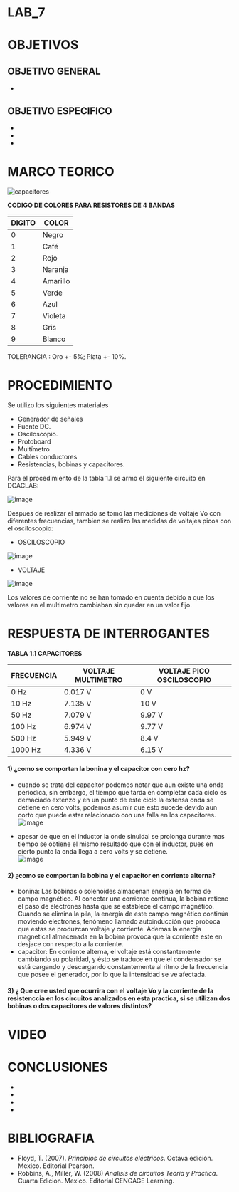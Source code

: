 # LAB_7


# OBJETIVOS

## OBJETIVO GENERAL 
-

## OBJETIVO ESPECIFICO
-
-
-
# MARCO TEORICO

![capacitores](https://user-images.githubusercontent.com/93361435/152892515-5b58dbc9-13c9-48c4-bb3c-85d0e7bffd16.jpg)


**CODIGO DE COLORES PARA RESISTORES DE 4 BANDAS** 

| DIGITO | COLOR |
|--------|------------|
| 0 | Negro |
| 1 | Café |
| 2 | Rojo |
| 3 | Naranja |
| 4 | Amarillo |
| 5 | Verde |
| 6 | Azul |
| 7 | Violeta |
| 8 | Gris |
| 9 | Blanco |

TOLERANCIA : Oro +- 5%; Plata +- 10%.



# PROCEDIMIENTO

Se utilizo los siguientes materiales 

- Generador de señales
- Fuente DC.
- Osciloscopio.
- Protoboard
- Multímetro
- Cables conductores
- Resistencias, bobinas y capacitores.

Para el procedimiento de la tabla 1.1 se armo el siguiente circuito en DCACLAB: 

![image](https://user-images.githubusercontent.com/93361435/152783023-831ae50b-0932-41b2-98e1-1b05c83d5684.png)

Despues de realizar el armado se tomo las mediciones de voltaje Vo con diferentes frecuencias, tambien se realizo las medidas de voltajes picos con el osciloscopio: 

- OSCILOSCOPIO

![image](https://user-images.githubusercontent.com/93361435/152783211-f789b1c6-4f0c-498e-8523-2ee7ad8f236a.png)

- VOLTAJE

![image](https://user-images.githubusercontent.com/93361435/152783261-aa173ebd-6c92-478b-9119-42c4e0839553.png)

Los valores de corriente no se han tomado en cuenta debido a que los valores en el multimetro cambiaban sin quedar en un valor fijo.


# RESPUESTA DE INTERROGANTES

**TABLA 1.1 CAPACITORES**

| FRECUENCIA | VOLTAJE MULTIMETRO | VOLTAJE PICO OSCILOSCOPIO |
|------------|--------------------|---------------------------|
| 0 Hz | 0.017 V | 0 V |
| 10 Hz | 7.135 V | 10 V |
| 50 Hz | 7.079 V | 9.97 V |
| 100 Hz | 6.974 V | 9.77 V |
| 500 Hz | 5.949 V | 8.4 V |
| 1000 Hz | 4.336 V | 6.15 V |


#### 1) ¿como se comportan la bonina y el capacitor con cero hz?
- cuando se trata del capacitor podemos notar que aun existe una onda periodica, sin embargo, el tiempo que tarda en completar cada ciclo es demaciado extenzo y en un punto de este ciclo la extensa onda se detiene en cero volts, podemos asumir que esto sucede devido aun corto que puede estar relacionado con una falla en los capacitores.  
![image](https://user-images.githubusercontent.com/93398718/152890627-3d702be4-485c-4c5c-9542-e67e450ac647.png)

- apesar de que en el inductor la onde sinuidal se prolonga durante mas tiempo se obtiene el mismo resultado que con el inductor, pues en cierto punto la onda llega a cero volts y se detiene.  
![image](https://user-images.githubusercontent.com/93398718/152890295-549b45d7-3a2d-46f1-ba4e-4eda52c9e9bf.png)
 
#### 2) ¿como se comportan la bobina y el capacitor en corriente alterna?

- bonina: Las bobinas o solenoides almacenan energía en forma de campo magnético. Al conectar una corriente continua, la bobina retiene el paso de electrones hasta que se establece el campo magnético. Cuando se elimina la pila, la energía de este campo magnético continúa moviendo electrones, fenómeno llamado autoinducción que proboca que estas se produzcan voltaje y corriente. Ademas la energia magnetical almacenada en la bobina provoca que la corriente este en desjace con respecto a la corriente.
- capacitor: En corriente alterna, el voltaje está constantemente cambiando su polaridad, y ésto se traduce en que el condensador se está cargando y descargando constantemente al ritmo de la frecuencia que posee el generador, por lo que la intensidad se ve afectada.

#### 3) ¿ Que cree usted que ocurrira con el voltaje Vo y la corriente de la resistenccia en los circuitos analizados en esta practica, si se utilizan dos bobinas o dos capacitores de valores distintos?




# VIDEO


# CONCLUSIONES

-
-
-
-

# BIBLIOGRAFIA

- Floyd, T. (2007). *Principios de circuitos eléctricos*. Octava edición. Mexico. Editorial Pearson.
- Robbins, A., Miller, W. (2008) *Analisis de circuitos Teoria y Practica*. Cuarta Edicion. Mexico. Editorial CENGAGE Learning.

